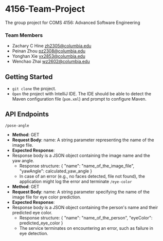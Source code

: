# 4156-Team-Project
The group project for COMS 4156: Advanced Software Engineering
### Team Members
- Zachary C Hine zh2305@columbia.edu
- Peinan Zhou pz2308@columbia.edu  
- Yonghan Xie yx2853@columbia.edu  
- Wenchao Zhai wz2602@columbia.edu
## Getting Started
- `git clone` the project.
- `Open` the project with IntelliJ IDE. The IDE should be able to detect the Maven configuration
file (`pom.xml`) and prompt to configure Maven. 



## API Endpoints
`/pose-angle`
- **Method**: GET
- **Request Body**: name: A string parameter representing the name of the image file.
- **Expected Response**:
- Response body is a JSON object containing the image name and the yaw angle.
  - Response structure:
  {
  "name": "name_of_the_image_file",
  "yawAngle": calculated_yaw_angle
}
  - In case of an error (e.g., no faces detected, file not found), the application might log the error and terminate
`/eye-color`
- **Method**: GET
- **Request Body**: name: A string parameter specifying the name of the image file for eye color prediction.
- **Expected Response**:
- Response body is a JSON object containing the person's name and their predicted eye color.
  - Response structure:
 {
  "name": "name_of_the_person",
  "eyeColor": predicted_eye_color
}
  - The service terminates on encountering an error, such as failure in eye detection.
